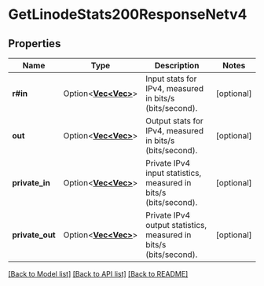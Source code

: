 # GetLinodeStats200ResponseNetv4

## Properties

Name | Type | Description | Notes
------------ | ------------- | ------------- | -------------
**r#in** | Option<[**Vec<Vec<f64>>**](Vec.md)> | Input stats for IPv4, measured in bits/s (bits/second). | [optional]
**out** | Option<[**Vec<Vec<f64>>**](Vec.md)> | Output stats for IPv4, measured in bits/s (bits/second). | [optional]
**private_in** | Option<[**Vec<Vec<f64>>**](Vec.md)> | Private IPv4 input statistics, measured in bits/s (bits/second). | [optional]
**private_out** | Option<[**Vec<Vec<f64>>**](Vec.md)> | Private IPv4 output statistics, measured in bits/s (bits/second). | [optional]

[[Back to Model list]](../README.md#documentation-for-models) [[Back to API list]](../README.md#documentation-for-api-endpoints) [[Back to README]](../README.md)


